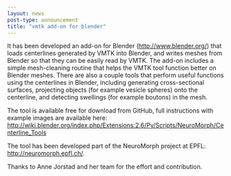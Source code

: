 ```yaml
---
layout: news
post-type: announcement
title: "vmtk add-on for blender"
---
```


It has been developed an add-on for Blender (http://www.blender.org/) that loads centerlines generated by VMTK into Blender, and writes meshes from Blender so that they can be easily read by VMTK.  The add-on includes a simple mesh-cleaning routine that helps the VMTK tool function better on Blender meshes.  There are also a couple tools that perform useful functions using the centerlines in Blender, including generating cross-sectional surfaces, projecting objects (for example vesicle spheres) onto the centerline, and detecting swellings (for example boutons) in the mesh.

The tool is available free for download from GitHub, full instructions with example images are available here:
http://wiki.blender.org/index.php/Extensions:2.6/Py/Scripts/NeuroMorph/Centerline_Tools

The tool has been developed part of the NeuroMorph project at EPFL:
http://neuromorph.epfl.ch/.

Thanks to Anne Jorstad and her team for the effort and contribution.

<!--break-->

